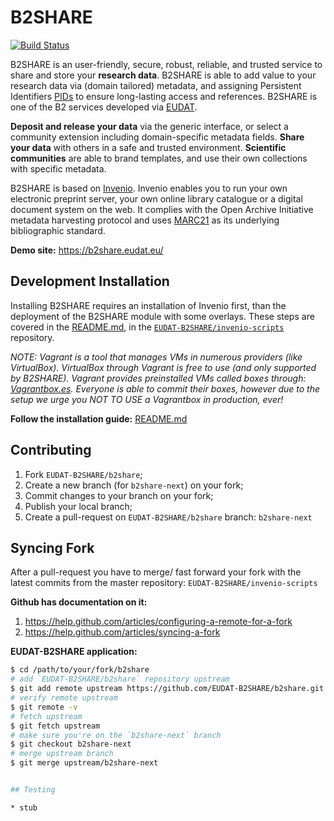 B2SHARE
=======

[![Build Status](https://travis-ci.org/EUDAT-B2SHARE/b2share.svg?branch=b2share-next)](https://travis-ci.org/EUDAT-B2SHARE/b2share)

B2SHARE is an user-friendly, secure, robust, reliable, and trusted service to share and store your **research data**. B2SHARE is able to add value to your research data via (domain tailored) metadata, and assigning Persistent Identifiers [PIDs](http://www.pidconsortium.eu/) to ensure long-lasting access and references. B2SHARE is one of the B2 services developed via [EUDAT](http://www.eudat.eu/).

**Deposit and release your data** via the generic interface, or select a community extension including domain-specific metadata fields. **Share your data** with others in a safe and trusted environment. **Scientific communities** are able to brand templates, and use their own collections with specific metadata.

B2SHARE is based on [Invenio](http://invenio-software.org/). Invenio enables you to run your own electronic preprint server, your own online library catalogue or a digital document system on the web. It complies with the Open Archive Initiative metadata harvesting protocol and uses [MARC21](http://www.loc.gov/marc/) as its underlying bibliographic standard.

**Demo site:** https://b2share.eudat.eu/

## Development Installation

Installing B2SHARE requires an installation of Invenio first, than the deployment of the B2SHARE module with some overlays. These steps are covered in the [README.md](https://github.com/EUDAT-B2SHARE/invenio-scripts/blob/b2share-next/README.md), in the [`EUDAT-B2SHARE/invenio-scripts`](https://github.com/EUDAT-B2SHARE/invenio-scripts/tree/b2share-next) repository.

*NOTE: Vagrant is a tool that manages VMs in numerous providers (like VirtualBox). VirtualBox through Vagrant is free to use (and only supported by B2SHARE). Vagrant provides preinstalled VMs called boxes through: [Vagrantbox.es](http://www.vagrantbox.es/). Everyone is able to commit their boxes, however due to the setup we urge you NOT TO USE a Vagrantbox in production, ever!*

**Follow the installation guide:** [README.md](https://github.com/EUDAT-B2SHARE/invenio-scripts/blob/b2share-next/README.md)


## Contributing

1. Fork `EUDAT-B2SHARE/b2share`;
2. Create a new branch (for `b2share-next`) on your fork;
3. Commit changes to your branch on your fork;
4. Publish your local branch;
5. Create a pull-request on `EUDAT-B2SHARE/b2share` branch: `b2share-next`

## Syncing Fork

After a pull-request you have to merge/ fast forward your fork with the latest commits from the master repository: `EUDAT-B2SHARE/invenio-scripts`

**Github has documentation on it:**

1. https://help.github.com/articles/configuring-a-remote-for-a-fork
2. https://help.github.com/articles/syncing-a-fork

**EUDAT-B2SHARE application:**

```bash
$ cd /path/to/your/fork/b2share
# add `EUDAT-B2SHARE/b2share` repository upstream
$ git add remote upstream https://github.com/EUDAT-B2SHARE/b2share.git
# verify remote upstream
$ git remote -v
# fetch upstream
$ git fetch upstream
# make sure you're on the `b2share-next` branch
$ git checkout b2share-next
# merge upstream branch
$ git merge upstream/b2share-next


## Testing

* stub
